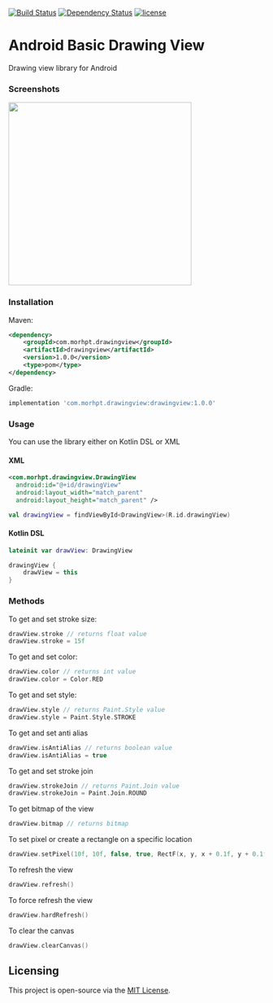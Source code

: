 
  [![Build Status](https://travis-ci.org/morhpt/Basic-Drawing-View.svg?branch=master)](https://travis-ci.org/morhpt/Basic-Drawing-View) [![Dependency Status](https://www.versioneye.com/user/projects/5ac9a96e0fb24f39bed6dd2c/badge.svg?style=flat)](https://www.versioneye.com/user/projects/5ac9a96e0fb24f39bed6dd2c) [![license](https://img.shields.io/github/license/morhpt/Basic-Drawing-View.svg)](https://github.com/morhpt/Basic-Drawing-View/blob/master/LICENSE)

# Android Basic Drawing View   
Drawing view library for Android    
  
### Screenshots

<img src="https://raw.githubusercontent.com/morhpt/Basic-Drawing-View/master/screenshots/ss0.png" width="360">
  
### Installation    
 Maven:  
```xml  
<dependency>  
	<groupId>com.morhpt.drawingview</groupId> 
	<artifactId>drawingview</artifactId> 
	<version>1.0.0</version> 
	<type>pom</type>
</dependency>  
```  
  
Gradle:  
```gradle  
implementation 'com.morhpt.drawingview:drawingview:1.0.0'  
```  
  
### Usage  
  
You can use the library either on Kotlin DSL or XML  
  
#### XML  
  
```xml  
<com.morhpt.drawingview.DrawingView   
  android:id="@+id/drawingView"
  android:layout_width="match_parent"  
  android:layout_height="match_parent" />  
```  

```kotlin
val drawingView = findViewById<DrawingView>(R.id.drawingView)
```  

#### Kotlin DSL  
  
```kotlin  
lateinit var drawView: DrawingView

drawingView {
	drawView = this
}
```

### Methods

To get and set stroke size:
```kotlin
drawView.stroke // returns float value
drawView.stroke = 15f
```

To get and set color:
```kotlin
drawView.color // returns int value
drawView.color = Color.RED
```

To get and set style:
```kotlin
drawView.style // returns Paint.Style value
drawView.style = Paint.Style.STROKE
```

To get and set anti alias
```kotlin
drawView.isAntiAlias // returns boolean value
drawView.isAntiAlias = true
```

To get and set stroke join
```kotlin
drawView.strokeJoin // returns Paint.Join value
drawView.strokeJoin = Paint.Join.ROUND
```

To get bitmap of the view
```kotlin
drawView.bitmap // returns bitmap
```

To set pixel or create a rectangle on a specific location
```kotlin
drawView.setPixel(10f, 10f, false, true, RectF(x, y, x + 0.1f, y + 0.1f))
```

To refresh the view
```kotlin
drawView.refresh()
```

To force refresh the view
```kotlin
drawView.hardRefresh()
```

To clear the canvas
```kotlin
drawView.clearCanvas()
```

## Licensing  
  
This project is open-source via the  [MIT License](https://github.com/morhpt/Basic-Drawing-View/blob/master/LICENSE).